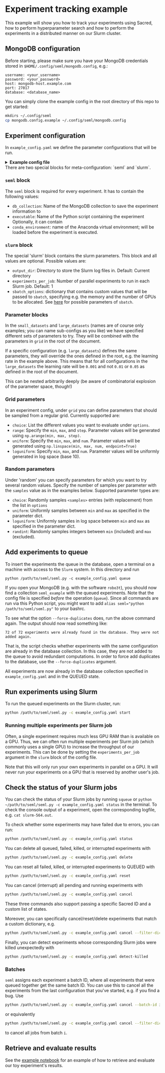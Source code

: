 # Experiment tracking example
This example will show you how to track your experiments using Sacred, how to perform hyperparameter search and how to perform the experiments in a distributed manner on our Slurm cluster.


## MongoDB configuration
Before starting, please make sure you have your MongoDB credentials stored in `$HOME/.config/seml/mongodb.config`, e.g.:

```
username: <your_username>
password: <your_password>
host: mongodb-host.example.com
port: 27017
database: <database_name>
```
You can simply clone the example config in the root directory of this repo to get started:
```bash
mkdirs ~/.config/seml
cp mongodb.config.example ~/.config/seml/mongodb.config
```

## Experiment configuration

In `example_config.yaml` we define the parameter configurations that will be run.
<details><summary><b>Example config file</b></summary>
  
```yaml
seml:
  db_collection: 'example_experiment'
  executable: 'example_experiment.py'

slurm:
  output_dir: '.'
  experiments_per_job: 1
  sbatch_options:
    --gres: 'gpu:1'     # num GPUs
    --mem: 16000        # memory
    --cpus-per-task: 1  # num cores
    --time: '0-08:00'   # max time, D-HH:MM

###### BEGIN PARAMETER CONFIGURATION ######

fixed:
  reg_scale: 0.0
  keep_prob: 0.5
  max_epochs: 500
  patience: 10
  display_step: 25

grid:
  learning_rate:
    type: "loguniform"
    min: 1e-5
    max: 1e-1
    num: 5

random:
  samples: 3
  seed: 821

  max_epochs:
    type: "randint"
    min: 200
    max: 1000
    seed: 222

small_datasets:

  grid:
    dataset:
      type: "choice"
      options:
        - "small_dataset_1"
        - "small_dataset_2"

    hidden_sizes:
      type: "choice"
      options:
        - [16]
        - [32, 16]

  random:
    samples: 3
    seed: 2223

    reg_scale:
      type: "loguniform"
      min: 1e-9
      max: 1e-1

    keep_prob:
      type: "uniform"
      min: 0.3
      max: 1

    patience:
      type: "choice"
      options:
        - 10
        - 50

large_datasets:

  fixed:
    max_epochs: 1000

  grid:
    learning_rate:
      type: 'choice'
      options:
        - 0.001

    dataset:
      type: 'choice'
      options:
        - "large_dataset_1"
        - "large_dataset_2"

    hidden_sizes:
      type: 'choice'
      options:
        - [64]
        - [64, 32]
```
</details>
There are two special blocks for meta-configuration: `seml` and `slurm`.

### `seml` block
The `seml` block is required for every experiment. It has to contain the following values:
   - `db_collection`: Name of the MongoDB collection to save the experiment information to
   - `executable`: Name of the Python script containing the experiment
Optionally, it can contain
   - `conda_environment`: name of the Anaconda virtual environment; will be loaded before the experiment is executed.
### `slurm` block
The special 'slurm' block contains the slurm parameters. This block and all values are optional. Possible values are:
   - `output_dir`: Directory to store the Slurm log files in. Default: Current directory
   - `experiments_per_job`: Number of parallel experiments to run in each Slurm job. Default: 1
   - `sbatch_options`: dictionary that contains custom values that will be passed to `sbatch`, specifying e.g. the
   memory and the number of GPUs to be allocated. See [here](https://slurm.schedmd.com/sbatch.html) for possible parameters of `sbatch`.
   

### Parameter blocks
In the `small_datasets` and `large_datasets` (names are of course only examples; you can name sub-configs as you like) we have specified different sets of parameters to try.
They will be combined with the parameters in `grid` in the root of the document.

If a specific configuration (e.g. `large_datasets`) defines the same parameters, they will override the ones defined in the root, e.g. the learning rate in the example above.
This means that for all configurations in the `large_datasets` the learning rate will be `0.001` and not `0.01` or `0.05` as defined in the root of the document.

This can be nested arbitrarily deeply (be aware of combinatorial explosion of the parameter space, though!)

### Grid parameters
In an experiment config, under `grid` you can define parameters that should be sampled from a regular grid. Currently supported
are:
   - `choice`: List the different values you want to evaluate under `options`.
   - `range`: Specify the `min`, `max`, and `step`. Parameter values will be generated using `np.arange(min, max, step)`.
   - `uniform`: Specify the `min`, `max`, and `num`. Parameter values will be generated using
              `np.linspace(min, max, num, endpoint=True)`
   - `loguniform`: Specify `min`, `max`, and `num`. Parameter values will be uniformly generated in log space (base 10).

### Random parameters
Under 'random' you can specify parameters for which you want to try several random values. Specify the number
of samples per parameter with the `samples` value as in the examples below. Supported parameter types are:
  - `choice`: Randomly samples `<samples>` entries (with replacement) from the list in `options`
  - `uniform`: Uniformly samples between `min` and `max` as specified in the parameter dict.
  - `loguniform`:  Uniformly samples in log space between `min` and `max` as specified in the parameter dict.
  - `randint`: Randomly samples integers between `min` (included) and `max` (excluded).

## Add experiments to queue

To insert the experiments the queue in the database, open a terminal on a machine with access to the `Slurm` system. In this directory and run

```
python /path/to/seml/seml.py -c example_config.yaml queue
```

If you open your MongoDB (e.g. with the software `robo3t`), you should now find a collection `seml_example` with the queued experiments.
Note that the config file is specified _before_ the operation (`queue`).
Since all commands are run via this Python script, you might want to add `alias seml="python /path/to/seml/seml.py"` to your bashrc.

To see what the option `--force-duplicates` does, run the above command again. The output should now read something like:

```
72 of 72 experiments were already found in the database. They were not added again.
```

That is, the script checks whether experiments with the same configuration are already in the database collection.
In this case, they are not added to the queue to avoid redundant computations. In order to force add duplicates to the database, use the `--force-duplicates` argument.

All experiments are now already in the database collection specified in `example_config.yaml` and in the QUEUED state.

## Run experiments using Slurm
To run the queued experiments on the Slurm cluster, run:
```bash
python /path/to/seml/seml.py -c example_config.yaml start
```

### Running multiple experiments per Slurm job
Often, a single experiment requires much less GPU RAM than is available on a GPU. Thus, we can
often run multiple experiments per Slurm job (which commonly uses a single GPU) to increase the throughput of our experiments.
This can be done by setting the `experiments_per_job` argument in the `slurm` block of the config file.

Note that this will only run your own experiments in parallel on a GPU. It will never run
your experiments on a GPU that is reserved by another user's job.

## Check the status of your Slurm jobs

You can check the status of your Slurm jobs by running `squeue` or `python ~/path/to/seml/seml.py -c example_config.yaml status`
in the terminal. To check the console output of a experiment, open the corresponding logfile, e.g. `cat slurm-564.out`.

To check whether some experiments may have failed due to errors, you can run:
```bash
python /path/to/seml/seml.py -c example_config.yaml status
```

You can delete all queued, failed, killed, or interrupted experiments with
```bash
python /path/to/seml/seml.py -c example_config.yaml delete
```

You can reset all failed, killed, or interrupted experiments to QUEUED with
```bash
python /path/to/seml/seml.py -c example_config.yaml reset
```

You can cancel (interrupt) all pending and running experiments with
```bash
python /path/to/seml/seml.py -c example_config.yaml cancel
```

These three commands also support passing a specific Sacred ID and a custom list of states.

Moreover, you can specifically cancel/reset/delete experiments that match a custom dictionary, e.g.
```bash
python /path/to/seml/seml.py -c example_config.yaml cancel --filter-dict '{"config.dataset":"cora_ml", "config.hidden_sizes": [16]}'
```

Finally, you can detect experiments whose corresponding Slurm jobs were killed unexpectedly with
```bash
python /path/to/seml/seml.py -c example_config.yaml detect-killed
```

### Batches
`seml` assigns each experiment a batch ID, where all experiments that were queued together get the same batch ID. 
You can use this to cancel all the experiments from the last configuration that you've started, e.g. if you find a bug. 
Use
```bash
python /path/to/seml/seml.py -c example_config.yaml cancel --batch-id i
```
or equivalently
 ```bash
python /path/to/seml/seml.py -c example_config.yaml cancel --filter-dict '{"batch_id": i}'
```
to cancel all jobs from batch `i`.

## Retrieve and evaluate results
See the [example notebook](notebooks/experiment_results.ipynb) for an example of how to retrieve and evaluate our toy experiment's results.
